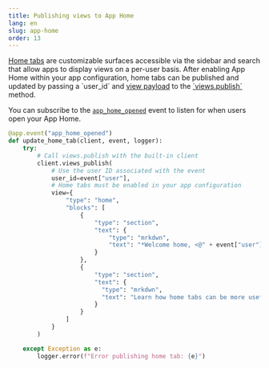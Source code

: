 ```yaml
---
title: Publishing views to App Home
lang: en
slug: app-home
order: 13
---
```


<div class="section-content">
<a href="https://api.slack.com/surfaces/tabs/using">Home tabs</a> are customizable surfaces accessible via the sidebar and search that allow apps to display views on a per-user basis. After enabling App Home within your app configuration, home tabs can be published and updated by passing a `user_id` and <a href="https://api.slack.com/reference/block-kit/views">view payload</a> to the <a href="https://api.slack.com/methods/views.publish">`views.publish`</a> method.

You can subscribe to the <a href="https://api.slack.com/events/app_home_opened">`app_home_opened`</a> event to listen for when users open your App Home.
</div>

```python
@app.event("app_home_opened")
def update_home_tab(client, event, logger):
    try:
        # Call views.publish with the built-in client
        client.views_publish(
            # Use the user ID associated with the event
            user_id=event["user"],
            # Home tabs must be enabled in your app configuration
            view={
                "type": "home",
                "blocks": [
                    {
                        "type": "section",
                        "text": {
                            "type": "mrkdwn",
                            "text": "*Welcome home, <@" + event["user"] + "> :house:*"
                        }
                    },
                    {
                        "type": "section",
                        "text": {
                          "type": "mrkdwn",
                          "text": "Learn how home tabs can be more useful and interactive <https://api.slack.com/surfaces/tabs/using|*in the documentation*>."
                        }
                    }
                ]
            }
        )

    except Exception as e:
        logger.error(f"Error publishing home tab: {e}")
```
